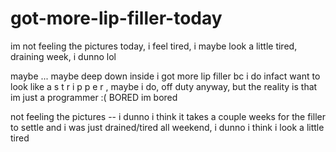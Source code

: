 # got-more-lip-filler-today

im not feeling the pictures today, i feel tired, i maybe look a little tired, draining week, i dunno lol

maybe ... maybe deep down inside i got more lip filler bc i do infact want to look like a s t r i p p e r , maybe i do, off duty anyway, but the reality is that im just a programmer :( BORED im bored

not feeling the pictures -- i dunno i think it takes a couple weeks for the filler to settle and i was just drained/tired all weekend, i dunno i think i look a little tired
